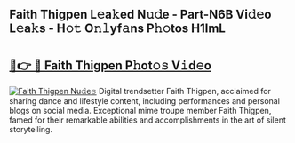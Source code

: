 ## Faith Thigpen L𝚎a𝚔ed N𝚞𝚍e - Part-N6B Vi𝚍𝚎o L𝚎a𝚔s - H𝚘𝚝 O𝚗𝚕yf𝚊ns P𝚑𝚘tos H1ImL

# <h2><a href="http://kfep2o.oniu.top/?m=Faith+Thigpen">🔗👉 🔴 Faith Thigpen P𝚑ot𝚘𝚜 V𝚒d𝚎o</a></h2>

[![Faith Thigpen Nu𝚍e𝚜](https://i.imgur.com/0qMVB7G.gif)](http://kfep2o.oniu.top/?m=Faith+Thigpen)
Digital trendsetter Faith Thigpen, acclaimed for sharing dance and lifestyle content, including performances and personal blogs on social media. Exceptional mime troupe member Faith Thigpen, famed for their remarkable abilities and accomplishments in the art of silent storytelling.  
